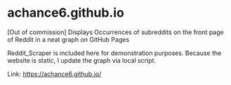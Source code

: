 # achance6.github.io
[Out of commission]
Displays Occurrences of subreddits on the front page of Reddit in a neat graph on GitHub Pages

Reddit_Scraper is included here for demonstration purposes. Because the website is static, I update the graph via local script.

Link: https://achance6.github.io/
